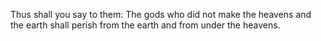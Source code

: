 Thus shall you say to them: The gods who did not make the heavens and the earth shall perish from the earth and from under the heavens.
